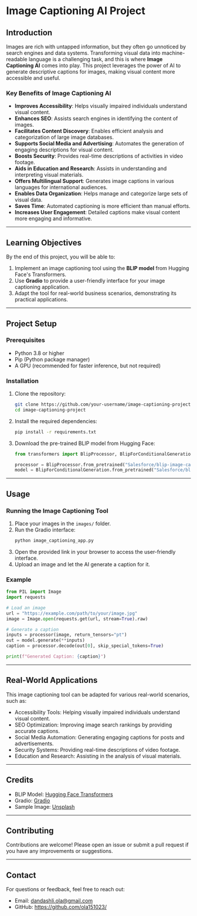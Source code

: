 # Image Captioning AI Project

## Introduction
Images are rich with untapped information, but they often go unnoticed by search engines and data systems. Transforming visual data into machine-readable language is a challenging task, and this is where **Image Captioning AI** comes into play. This project leverages the power of AI to generate descriptive captions for images, making visual content more accessible and useful.

### Key Benefits of Image Captioning AI
- **Improves Accessibility**: Helps visually impaired individuals understand visual content.
- **Enhances SEO**: Assists search engines in identifying the content of images.
- **Facilitates Content Discovery**: Enables efficient analysis and categorization of large image databases.
- **Supports Social Media and Advertising**: Automates the generation of engaging descriptions for visual content.
- **Boosts Security**: Provides real-time descriptions of activities in video footage.
- **Aids in Education and Research**: Assists in understanding and interpreting visual materials.
- **Offers Multilingual Support**: Generates image captions in various languages for international audiences.
- **Enables Data Organization**: Helps manage and categorize large sets of visual data.
- **Saves Time**: Automated captioning is more efficient than manual efforts.
- **Increases User Engagement**: Detailed captions make visual content more engaging and informative.

---

## Learning Objectives
By the end of this project, you will be able to:
1. Implement an image captioning tool using the **BLIP model** from Hugging Face's Transformers.
2. Use **Gradio** to provide a user-friendly interface for your image captioning application.
3. Adapt the tool for real-world business scenarios, demonstrating its practical applications.

---

## Project Setup

### Prerequisites
- Python 3.8 or higher
- Pip (Python package manager)
- A GPU (recommended for faster inference, but not required)

### Installation
1. Clone the repository:
   ```bash
   git clone https://github.com/your-username/image-captioning-project.git
   cd image-captioning-project
   ```

2. Install the required dependencies:
   ```bash
   pip install -r requirements.txt
   ```

3. Download the pre-trained BLIP model from Hugging Face:
   ```python
   from transformers import BlipProcessor, BlipForConditionalGeneration

   processor = BlipProcessor.from_pretrained("Salesforce/blip-image-captioning-base")
   model = BlipForConditionalGeneration.from_pretrained("Salesforce/blip-image-captioning-base")
   ```

---

## Usage

### Running the Image Captioning Tool
1. Place your images in the `images/` folder.
2. Run the Gradio interface:
   ```bash
   python image_captioning_app.py
   ```
3. Open the provided link in your browser to access the user-friendly interface.
4. Upload an image and let the AI generate a caption for it.

### Example
```python
from PIL import Image
import requests

# Load an image
url = "https://example.com/path/to/your/image.jpg"
image = Image.open(requests.get(url, stream=True).raw)

# Generate a caption
inputs = processor(image, return_tensors="pt")
out = model.generate(**inputs)
caption = processor.decode(out[0], skip_special_tokens=True)

print(f"Generated Caption: {caption}")
```

---

## Real-World Applications
This image captioning tool can be adapted for various real-world scenarios, such as:
- Accessibility Tools: Helping visually impaired individuals understand visual content.
- SEO Optimization: Improving image search rankings by providing accurate captions.
- Social Media Automation: Generating engaging captions for posts and advertisements.
- Security Systems: Providing real-time descriptions of video footage.
- Education and Research: Assisting in the analysis of visual materials.

---

## Credits
- BLIP Model: [Hugging Face Transformers](https://huggingface.co/Salesforce/blip-image-captioning-base)
- Gradio: [Gradio](https://gradio.app/)
- Sample Image: [Unsplash]([https://unsplash.com/photos/longchain-image](https://unsplash.com/photos/a-woman-sitting-on-top-of-a-rock-next-to-a-lake-BVWbx_p9orI))

---


## Contributing
Contributions are welcome! Please open an issue or submit a pull request if you have any improvements or suggestions.

---

## Contact
For questions or feedback, feel free to reach out:
- Email: dandashli.ola@gmail.com
- GitHub: https://github.com/ola151023/
  


